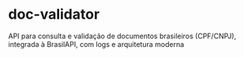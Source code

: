 # doc-validator
API para consulta e validação de documentos brasileiros (CPF/CNPJ), integrada à BrasilAPI, com logs e arquitetura moderna
